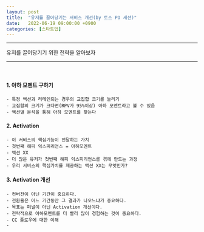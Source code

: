 ```yaml
---
layout: post
title:  "유저를 끌어당기는 서비스 개선(by 토스 PO 세션)"
date:   2022-06-19 09:00:00 +0900
categories: [스타트업]
---
```


* * *
유저를 끌어당기기 위한 전략을 알아보자 
* * *
<br/>

#### 1. 아하 모멘트 구하기

```
- 특정 액션과 리테인되는 경우의 교집합 크기를 늘리기
- 교집합의 크기가 크다면(RPV가 95%이상) 아하 모멘트라고 볼 수 있음
- 액션별 분석을 통해 아하 모멘트를 찾는다
```

#### 2. Activation 
```
- 이 서비스의 핵심기능이 전달하는 가치
- 첫번째 해피 익스피리언스 = 아하모멘트 
- 액션 XX
- 더 많은 유저가 첫번째 해피 익스피리언스를 겪에 만드는 과정
- 우리 서비스의 핵심가치를 제공하는 액션 XX는 무엇인가?
```

#### 3. Activation 개선
```
- 컨버전이 아닌 기간이 중요하다.
- 전환율은 어느 기간동안 그 결과가 나오느냐가 중요하다.
- 목표는 퍼널이 아닌 Activation 개선이다. 
- 전략적으로 아하모멘트를 더 빨리 많이 경험하는 것이 중요하다.
- CC 플로우에 대한 이해
-  
```
